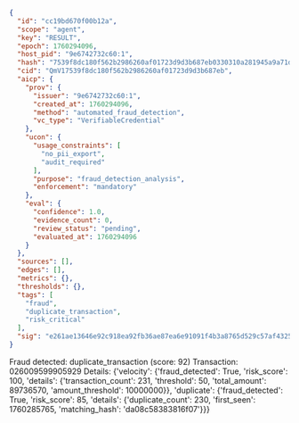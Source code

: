 ```json
{
  "id": "cc19bd670f00b12a",
  "scope": "agent",
  "key": "RESULT",
  "epoch": 1760294096,
  "host_pid": "9e6742732c60:1",
  "hash": "7539f8dc180f562b2986260af01723d9d3b687eb0330310a281945a9a71d8001",
  "cid": "QmV17539f8dc180f562b2986260af01723d9d3b687eb",
  "aicp": {
    "prov": {
      "issuer": "9e6742732c60:1",
      "created_at": 1760294096,
      "method": "automated_fraud_detection",
      "vc_type": "VerifiableCredential"
    },
    "ucon": {
      "usage_constraints": [
        "no_pii_export",
        "audit_required"
      ],
      "purpose": "fraud_detection_analysis",
      "enforcement": "mandatory"
    },
    "eval": {
      "confidence": 1.0,
      "evidence_count": 0,
      "review_status": "pending",
      "evaluated_at": 1760294096
    }
  },
  "sources": [],
  "edges": [],
  "metrics": {},
  "thresholds": {},
  "tags": [
    "fraud",
    "duplicate_transaction",
    "risk_critical"
  ],
  "sig": "e261ae13646e92c918ea92fb36ae87ea6e91091f4b3a8765d529c57af4325d71"
}
```

Fraud detected: duplicate_transaction (score: 92)
Transaction: 026009599905929
Details: {'velocity': {'fraud_detected': True, 'risk_score': 100, 'details': {'transaction_count': 231, 'threshold': 50, 'total_amount': 89736570, 'amount_threshold': 10000000}}, 'duplicate': {'fraud_detected': True, 'risk_score': 85, 'details': {'duplicate_count': 230, 'first_seen': 1760285765, 'matching_hash': 'da08c58383816f07'}}}
